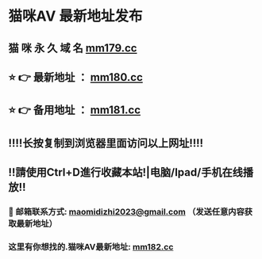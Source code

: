 # 猫咪AV 最新地址发布 
## 猫 咪 永 久 域 名       [mm179.cc](https://ugxewwsmf.26.xn--h2brj9c/home.html?channel=88756)
## ⭐️ 👉 最新地址 ：       [mm180.cc](https://ugxewwsmf.26.xn--h2brj9c/home.html?channel=88756)
## ⭐️ 👉 备用地址 ：       [mm181.cc](https://ugxewwsmf.26.xn--h2brj9c/home.html?channel=88756)
## ‼️‼️长按复制到浏览器里面访问以上网址‼️‼️
## ‼️請使用Ctrl+D進行收藏本站!|电脑/Ipad/手机在线播放‼️
### 📧 邮箱联系方式: maomidizhi2023@gmail.com （发送任意内容获取最新地址）
### 这里有你想找的.猫咪AV最新地址:        [mm182.cc](https://ugxewwsmf.26.xn--h2brj9c/home.html?channel=88756)
